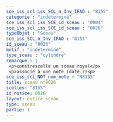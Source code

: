 ```yaml
---
sce_iss_scl_iss_SCL_n_Inv_IFAO : "8155"
categorie : "indéterminé"
sce_iss_scl_iss_SCE_id_sceau : "0004"
sce_iss_scl_iss_SCE_id_sceau : "0026"
typeObjet : "Sceau"
sce_iss_SCL_n_Inv_IFAO : "8155"
id_sceau : "0026"
motif : "indéterminé"
type_sceau : "cylindre"
remarque : |
 <p>constrescelle un sceau royal</p>
 <p>associé à une note (date ?)<p>
sce_iss_scl_NOT_nom_note : "N8155"
title: sceau n°0026
scelles: "8155"
id_notice: 0026
layout: notice_sceau
type: sceau
partie: 1
---
```

